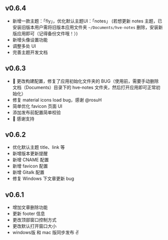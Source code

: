 ## v0.6.4
- 新增一款主题：「fly」，优化默认主题UI：「notes」 (若想更新 notes 主题，已安装旧版本用户需将旧版本应用文件夹 `~/Documents/hve-notes` 删除，安装新版应用即可（记得备份文件哦！）)
- 新增头像设置功能
- 调整多处 UI
- 完善主题开发文档

## v0.6.3
- 🐛 更改构建配置，修复了应用初始化文件夹的 BUG（使用前，需要手动删除文档（Documents）目录下的 hve-notes 文件夹，然后打开应用即可正常初始化）
- 修复 material icons load bug，感谢 @rosuH
- 简单优化 favicon 页面 UI
- 添加发布前配置简单校验
- 🙏 感谢支持

## v0.6.2
- 优化默认主题 title、link 等
- 新增版本更新提醒
- 新增 CNAME 配置
- 新增 favicon 配置
- 新增 Gitalk 配置
- 修复 Windows 下文章更新 bug

## v0.6.1
- 增加文章删除功能
- 更新 footer 信息
- 更改顶部窗口控制方式
- 更改默认打开窗口大小
- windows版 和 mac 版同步发布 ✌
